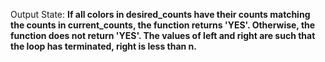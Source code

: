 Output State: **If all colors in desired_counts have their counts matching the counts in current_counts, the function returns 'YES'. Otherwise, the function does not return 'YES'. The values of left and right are such that the loop has terminated, right is less than n.**